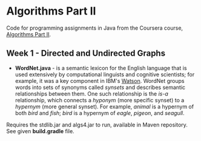 Algorithms Part II
=====================

Code for programming assignments in Java from the Coursera course, [Algorithms Part II](https://www.coursera.org/learn/algorithms-part2).

Week 1 - Directed and Undirected Graphs
--------------------------------
 - **WordNet.java** - is a semantic lexicon for the English language that is used extensively by computational linguists and cognitive scientists; for example, it was a key component in IBM's [Watson](http://en.wikipedia.org/wiki/Watson_(computer)). WordNet groups words into sets of synonyms called *synsets* and describes semantic relationships between them. One such relationship is the *is-a* relationship, which connects a *hyponym* (more specific synset) to a *hypernym* (more general synset). For example, *animal* is a hypernym of both *bird* and *fish*; *bird* is a hypernym of *eagle*, *pigeon*, and *seagull*.
 
Requires the stdlib.jar and algs4.jar to run, available in Maven repository. See given **build.gradle** file.
